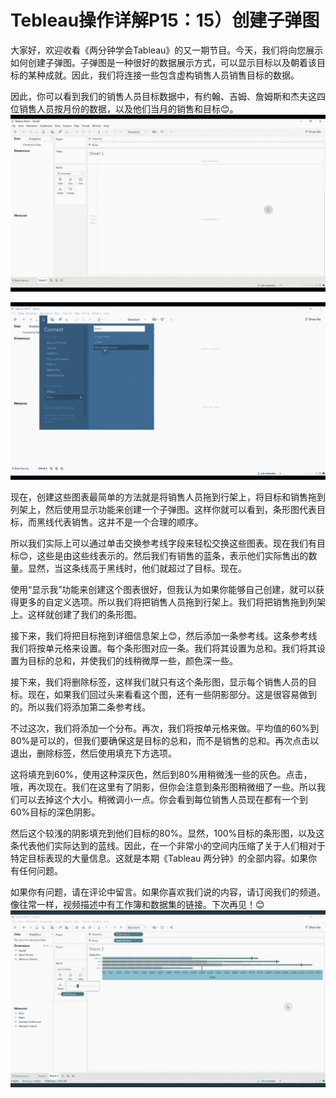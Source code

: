 # Tebleau操作详解P15：15）创建子弹图 

大家好，欢迎收看《两分钟学会Tableau》的又一期节目。今天，我们将向您展示如何创建子弹图。子弹图是一种很好的数据展示方式，可以显示目标以及朝着该目标的某种成就。因此，我们将连接一些包含虚构销售人员销售目标的数据。

因此，你可以看到我们的销售人员目标数据中，有约翰、吉姆、詹姆斯和杰夫这四位销售人员按月份的数据，以及他们当月的销售和目标😊。![](img/c5398f00a344113deb167264c7ddec96_1.png)

![](img/c5398f00a344113deb167264c7ddec96_2.png)

现在，创建这些图表最简单的方法就是将销售人员拖到行架上，将目标和销售拖到列架上，然后使用显示功能来创建一个子弹图。这样你就可以看到，条形图代表目标，而黑线代表销售。这并不是一个合理的顺序。

所以我们实际上可以通过单击交换参考线字段来轻松交换这些图表。现在我们有目标😊，这些是由这些线表示的。然后我们有销售的蓝条，表示他们实际售出的数量。显然，当这条线高于黑线时，他们就超过了目标。现在。

使用“显示我”功能来创建这个图表很好，但我认为如果你能够自己创建，就可以获得更多的自定义选项。所以我们将把销售人员拖到行架上。我们将把销售拖到列架上。这样就创建了我们的条形图。

接下来，我们将把目标拖到详细信息架上😊，然后添加一条参考线。这条参考线我们将按单元格来设置。每个条形图对应一条。我们将其设置为总和。我们将其设置为目标的总和，并使我们的线稍微厚一些，颜色深一些。

接下来，我们将删除标签，这样我们就只有这个条形图，显示每个销售人员的目标。现在，如果我们回过头来看看这个图，还有一些阴影部分。这是很容易做到的。所以我们将添加第二条参考线。

不过这次，我们将添加一个分布。再次，我们将按单元格来做。平均值的60%到80%是可以的，但我们要确保这是目标的总和，而不是销售的总和。再次点击以退出，删除标签，然后使用填充下方选项。

这将填充到60%，使用这种深灰色，然后到80%用稍微浅一些的灰色。点击，哦，再次现在。我们在这里有了阴影，但你会注意到条形图稍微细了一些。所以我们可以去掉这个大小。稍微调小一点。你会看到每位销售人员现在都有一个到60%目标的深色阴影。

然后这个较浅的阴影填充到他们目标的80%。显然，100%目标的条形图，以及这条代表他们实际达到的蓝线。因此，在一个非常小的空间内压缩了关于人们相对于特定目标表现的大量信息。这就是本期《Tableau 两分钟》的全部内容。如果你有任何问题。

如果你有问题，请在评论中留言。如果你喜欢我们说的内容，请订阅我们的频道。像往常一样，视频描述中有工作簿和数据集的链接。下次再见！😊 ![](img/c5398f00a344113deb167264c7ddec96_4.png)

